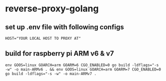 # reverse-proxy-golang

## set up .env file with following configs

    HOST="YOUR LOCAL HOST TO PROXY AT"

## build for raspberry pi ARM v6 & v7

    env GOOS=linux GOARCH=arm GOARM=6 CGO_ENABLED=0 go build -ldflags="-s -w" -o main-ARMv6 . && env GOOS=linux GOARCH=arm GOARM=7 CGO_ENABLED=0 go build -ldflags="-s -w" -o main-ARMv7 .
